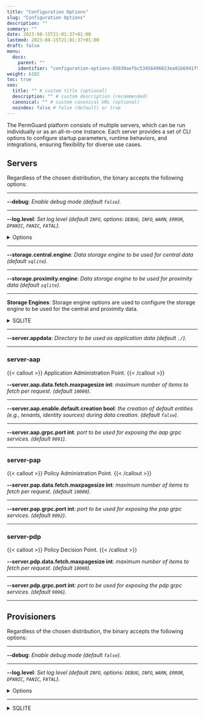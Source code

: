 ```yaml
---
title: "Configuration Options"
slug: "Configuration Options"
description: ""
summary: ""
date: 2023-08-15T21:01:37+01:00
lastmod: 2023-08-15T21:01:37+01:00
draft: false
menu:
  docs:
    parent: ""
    identifier: "configuration-options-85030aefbc53456496023ea81b6941f9"
weight: 6102
toc: true
seo:
  title: "" # custom title (optional)
  description: "" # custom description (recommended)
  canonical: "" # custom canonical URL (optional)
  noindex: false # false (default) or true
---
```

The PermGuard platform consists of multiple servers, which can be run individually or as an all-in-one instance.
Each server provides a set of CLI options to configure startup parameters, runtime behaviors, and integrations, ensuring flexibility for diverse use cases.

## Servers

Regardless of the chosen distribution, the binary accepts the following options:

---
**--debug**: *Enable debug mode (default `false`).*

---
**--log.level**: *Set log level (default `INFO`, options: `DEBUG`, `INFO`, `WARN`, `ERROR`, `DPANIC`, `PANIC`, `FATAL`).*

<details>
  <summary>Options</summary>

| LEVEL     | MEANING                                                                                                          |
|-----------|------------------------------------------------------------------------------------------------------------------|
| DEBUG     | Debug logs are typically voluminous, and are usually disabled in production.                                     |
| INFO      | Info is the default logging priority.                                                                            |
| WARN      | Warn logs are more important than Info, but don't need individual human review.                                  |
| ERROR     | Error logs are high-priority. If an application is running smoothly, it shouldn't generate any error-level logs. |
| DPANIC    | DPanic logs are particularly important errors. In development the logger panics after writing the message.       |
| PANIC     | Panic logs a message, then panics.                                                                               |
| FATAL     | Fatal logs a message, then calls os.Exit(1).                                                                     |

</details>

---

**--storage.central.engine**: *Data storage engine to be used for central data (default `sqlite`).*

---

**--storage.proximity.engine**: *Data storage engine to be used for proximity data (default `sqlite`).*

---

**Storage Engines**: Storage engine options are used to configure the storage engine to be used for the central and proximity data.

<details>
  <summary>SQLITE</summary>

**--storage.engine.sqlite.dbname**: *sqlite database name (default **permguard**).*

---

</details>

---

**--server.appdata**: *Directory to be used as application data (default `./`).*

---

### server-aap

{{< callout >}} Application Administration Point. {{< /callout >}}

**--server.aap.data.fetch.maxpagesize int**: *maximum number of items to fetch per request. (default `10000`).*

---

**--server.aap.enable.default.creation bool**: *the creation of default entities (e.g., tenants, identity sources) during data creation. (default `false`).*

---

**--server.aap.grpc.port int**: *port to be used for exposing the aap grpc services. (default `9091`).*

---

### server-pap

{{< callout >}} Policy Administration Point. {{< /callout >}}

**--server.pap.data.fetch.maxpagesize int**: *maximum number of items to fetch per request. (default `10000`).*

---

**--server.pap.grpc.port int**: *port to be used for exposing the pap grpc services. (default `9092`).*

---

### server-pdp

{{< callout >}} Policy Decision Point. {{< /callout >}}

**--server.pdp.data.fetch.maxpagesize int**: *maximum number of items to fetch per request. (default `10000`).*

---

**--server.pdp.grpc.port int**: *port to be used for exposing the pdp grpc services. (default `9096`).*

---

## Provisioners

Regardless of the chosen distribution, the binary accepts the following options:

---
**--debug**: *Enable debug mode (default `false`).*

---
**--log.level**: *Set log level (default `INFO`, options: `DEBUG`, `INFO`, `WARN`, `ERROR`, `DPANIC`, `PANIC`, `FATAL`).*

<details>
  <summary>Options</summary>

| LEVEL     | MEANING                                                                                                          |
|-----------|------------------------------------------------------------------------------------------------------------------|
| DEBUG     | Debug logs are typically voluminous, and are usually disabled in production.                                     |
| INFO      | Info is the default logging priority.                                                                            |
| WARN      | Warn logs are more important than Info, but don't need individual human review.                                  |
| ERROR     | Error logs are high-priority. If an application is running smoothly, it shouldn't generate any error-level logs. |
| DPANIC    | DPanic logs are particularly important errors. In development the logger panics after writing the message.       |
| PANIC     | Panic logs a message, then panics.                                                                               |
| FATAL     | Fatal logs a message, then calls os.Exit(1).                                                                     |

</details>

---

<details>
  <summary>SQLITE</summary>

**--storage.engine.sqlite.filepath**: *sqlite database file path (default `.`).*

---

</details>
